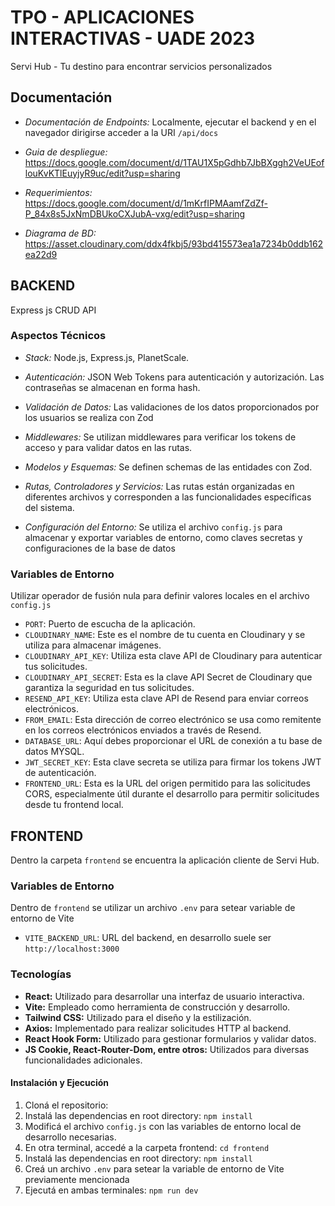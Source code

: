 # TPO - APLICACIONES INTERACTIVAS - UADE 2023

Servi Hub - Tu destino para encontrar servicios personalizados

## Documentación

- _Documentación de Endpoints:_ Localmente, ejecutar el backend y en el navegador dirigirse acceder a la URI `/api/docs`

- _Guia de despliegue:_ https://docs.google.com/document/d/1TAU1X5pGdhb7JbBXggh2VeUEoflouKvKTlEuyjyR9uc/edit?usp=sharing

- _Requerimientos:_ https://docs.google.com/document/d/1mKrfIPMAamfZdZf-P_84x8s5JxNmDBUkoCXJubA-vxg/edit?usp=sharing

- _Diagrama de BD:_ https://asset.cloudinary.com/ddx4fkbj5/93bd415573ea1a7234b0ddb162ea22d9


## BACKEND

Express js CRUD API

### Aspectos Técnicos

- _Stack:_ Node.js, Express.js, PlanetScale.

- _Autenticación:_ JSON Web Tokens para autenticación y autorización. Las contraseñas se almacenan en forma hash.

- _Validación de Datos:_ Las validaciones de los datos proporcionados por los usuarios se realiza con Zod

- _Middlewares:_ Se utilizan middlewares para verificar los tokens de acceso y para validar datos en las rutas.

- _Modelos y Esquemas:_ Se definen schemas de las entidades con Zod.

- _Rutas, Controladores y Servicios:_ Las rutas están organizadas en diferentes archivos y corresponden a las funcionalidades específicas del sistema.

- _Configuración del Entorno:_ Se utiliza el archivo `config.js` para almacenar y exportar variables de entorno, como claves secretas y configuraciones de la base de datos

### Variables de Entorno

Utilizar operador de fusión nula para definir valores locales en el archivo `config.js`

- `PORT`: Puerto de escucha de la aplicación.
- `CLOUDINARY_NAME`: Este es el nombre de tu cuenta en Cloudinary y se utiliza para almacenar imágenes.
- `CLOUDINARY_API_KEY`: Utiliza esta clave API de Cloudinary para autenticar tus solicitudes.
- `CLOUDINARY_API_SECRET`: Esta es la clave API Secret de Cloudinary que garantiza la seguridad en tus solicitudes.
- `RESEND_API_KEY`: Utiliza esta clave API de Resend para enviar correos electrónicos.
- `FROM_EMAIL`: Esta dirección de correo electrónico se usa como remitente en los correos electrónicos enviados a través de Resend.
- `DATABASE_URL`: Aquí debes proporcionar el URL de conexión a tu base de datos MYSQL.
- `JWT_SECRET_KEY`: Esta clave secreta se utiliza para firmar los tokens JWT de autenticación.
- `FRONTEND_URL`: Esta es la URL del origen permitido para las solicitudes CORS, especialmente útil durante el desarrollo para permitir solicitudes desde tu frontend local.


## FRONTEND

Dentro la carpeta `frontend` se encuentra la aplicación cliente de Servi Hub.

### Variables de Entorno

Dentro de `frontend` se utilizar un archivo `.env` para setear variable de entorno de Vite

- `VITE_BACKEND_URL`: URL del backend, en desarrollo suele ser `http://localhost:3000`

### Tecnologías

- **React:** Utilizado para desarrollar una interfaz de usuario interactiva.
- **Vite:** Empleado como herramienta de construcción y desarrollo.
- **Tailwind CSS:** Utilizado para el diseño y la estilización.
- **Axios:** Implementado para realizar solicitudes HTTP al backend.
- **React Hook Form:** Utilizado para gestionar formularios y validar datos.
- **JS Cookie, React-Router-Dom, entre otros:** Utilizados para diversas funcionalidades adicionales.


#### Instalación y Ejecución

1. Cloná el repositorio:
2. Instalá las dependencias en root directory: `npm install`
3. Modificá el archivo `config.js` con las variables de entorno local de desarrollo necesarias.
4. En otra terminal, accedé a la carpeta frontend: `cd frontend`
5. Instalá las dependencias en root directory: `npm install`
4. Creá un archivo `.env` para setear la variable de entorno de Vite previamente mencionada
4. Ejecutá en ambas terminales: `npm run dev`
